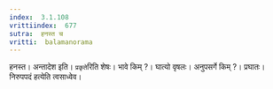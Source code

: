 ```yaml
---
index:  3.1.108
vrittiindex:  677
sutra:  हनस्त च
vritti:  balamanorama 
---
```


हनस्त। अन्तादेश इति। `प्रकृते`रिति शेषः। भावे किम् ?। घात्यो वृषलः। अनुपसर्गे किम् ?। प्रघातः। निरुपपदं हत्येति त्वसाध्वेव। 

